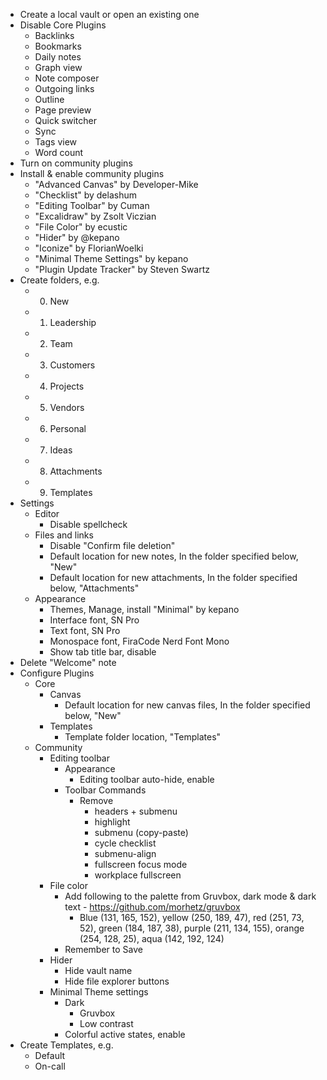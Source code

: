 - Create a local vault or open an existing one
- Disable Core Plugins
  - Backlinks
  - Bookmarks
  - Daily notes
  - Graph view
  - Note composer
  - Outgoing links
  - Outline
  - Page preview
  - Quick switcher
  - Sync
  - Tags view
  - Word count
- Turn on community plugins
- Install & enable community plugins
  - "Advanced Canvas" by Developer-Mike
  - "Checklist" by delashum
  - "Editing Toolbar" by Cuman
  - "Excalidraw" by Zsolt Viczian
  - "File Color" by ecustic
  - "Hider" by @kepano
  - "Iconize" by FlorianWoelki
  - "Minimal Theme Settings" by kepano
  - "Plugin Update Tracker" by Steven Swartz
- Create folders, e.g.
  - 0. New
  - 1. Leadership
  - 2. Team
  - 3. Customers
  - 4. Projects
  - 5. Vendors
  - 6. Personal
  - 7. Ideas
  - 8. Attachments
  - 9. Templates
- Settings
  - Editor
    - Disable spellcheck
  - Files and links
    - Disable "Confirm file deletion"
    - Default location for new notes, In the folder specified below, "New"
    - Default location for new attachments, In the folder specified below, "Attachments"
  - Appearance
    - Themes, Manage, install "Minimal" by kepano
    - Interface font, SN Pro
    - Text font, SN Pro
    - Monospace font, FiraCode Nerd Font Mono
    - Show tab title bar, disable
- Delete "Welcome" note
- Configure Plugins
  - Core
    - Canvas
      - Default location for new canvas files, In the folder specified below, "New"
    - Templates
      - Template folder location, "Templates"
  - Community
    - Editing toolbar
      - Appearance
        - Editing toolbar auto-hide, enable
      - Toolbar Commands
        - Remove
          - headers + submenu
          - highlight
          - submenu (copy-paste)
          - cycle checklist
          - submenu-align
          - fullscreen focus mode
          - workplace fullscreen
    - File color
      - Add following to the palette from Gruvbox, dark mode & dark text - https://github.com/morhetz/gruvbox
        - Blue (131, 165, 152), yellow (250, 189, 47), red (251, 73, 52), green (184, 187, 38), purple (211, 134, 155), orange (254, 128, 25), aqua (142, 192, 124)
      - Remember to Save
    - Hider
      - Hide vault name
      - Hide file explorer buttons
    - Minimal Theme settings
      - Dark
        - Gruvbox
        - Low contrast
      - Colorful active states, enable
- Create Templates, e.g.
  - Default
  - On-call
